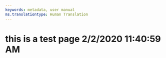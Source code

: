 ```yaml
---
keywords: metadata, user manual
ms.translationtype: Human Translation
---
```

# this is a test page 2/2/2020 11:40:59 AM